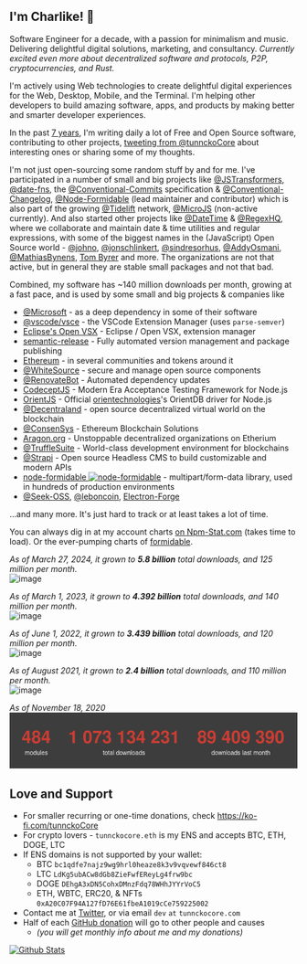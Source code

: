 ## I'm Charlike! 👋

Software Engineer for a decade, with a passion for minimalism and music. Delivering delightful digital solutions, marketing, and consultancy. _Currently excited even more about decentralized software and protocols, P2P, cryptocurrencies, and Rust._

I'm actively using Web technologies to create delightful digital experiences for the Web, Desktop, Mobile, and the Terminal. I'm helping other developers to build amazing software, apps, and products by making better and smarter developer experiences.

In the past [7 years](https://twitter.com/hashtag/6yearsOfOpenSource "#6yearsOfOpenSource"), I'm writing daily a lot of Free and Open Source software, contributing to other projects, [tweeting from @tunnckoCore](https://twitter.com/tunnckoCore) about interesting ones or sharing some of my thoughts.

I'm not just open-sourcing some random stuff by and for me. I've participated in a number of small and big projects like [@JSTransformers](https://github.com/jstransformers), [@date-fns](https://github.com/date-fns), the [@Conventional-Commits](https://github.com/conventional-commits) specification & [@Conventional-Changelog](https://github.com/conventional-changelog), [@Node-Formidable](https://github.com/node-formidable) (lead maintainer and contributor) which is also part of the growing [@Tidelift](https://github.com/tidelift) network, [@MicroJS](https://github.com/microjs) (non-active currently). And also started other projects like [@DateTime](https://github.com/datetime) & [@RegexHQ](https://github.com/regexhq), where we collaborate and maintain date & time utilities and regular expressions, with some of the biggest names in the (JavaScript) Open Source world - [@johno](https://github.com/johno), [@jonschlinkert](https://github.com/jonschlinkert), [@sindresorhus](https://github.com/sindresorhus), [@AddyOsmani](https://github.com/addyosmany), [@MathiasBynens](https://github.com/MathiasBynens), [Tom Byrer](https://github.com/tomByrer) and more. The organizations are not that active, but in general they are stable small packages and not that bad.

Combined, my software has ~140 million downloads per month, growing at a fast pace, and is used by some small and big projects & companies like

* [@Microsoft](https://github.com/microsoft) - as a deep dependency in some of their software
* [@vscode/vsce](https://github.com/Microsoft/vsce) - the VSCode Extension Manager (uses `parse-semver`)
* [Eclipse's Open VSX](https://github.com/eclipse/openvsx) - Eclipse / Open VSX, extension manager
* [semantic-release](https://github.com/semantic-release) - Fully automated version management and package publishing
* [Ethereum](https://github.com/ethereum) - in several communities and tokens around it
* [@WhiteSource](https://github.com/WhiteSource) - secure and manage open source components
* [@RenovateBot](https://github.com/RenovateBot) - Automated dependency updates
* [CodeceptJS](https://codecept.io) - Modern Era Acceptance Testing Framework for Node.js
* [OrientJS](https://github.com/orientechnologies/orientjs) - Official [orientechnologies](https://github.com/orientechnologies)'s OrientDB driver for Node.js
* [@Decentraland](https://github.com/Decentraland) - open source decentralized virtual world on the blockchain
* [@ConsenSys](https://github.com/ConsenSys) - Ethereum Blockchain Solutions
* [Aragon.org](https://aragon.org) - Unstoppable decentralized organizations on Etherium
* [@TruffleSuite](https://github.com/TruffleSuite) - World-class development environment for blockchains
* [@Strapi](https://github.com/Strapi) - Open source Headless CMS to build customizable and modern APIs
* [node-formidable ![node-formidable](https://badgen.net/npm/dw/formidable?label=formidable)](https://github.com/node-formidable/formidable) - multipart/form-data library, used in hundreds of production environments
* [@Seek-OSS](https://github.com/Seek-OSS), [@leboncoin](https://github.com/leboncoin), [Electron-Forge](https://www.electronforge.io/)

...and many more. It's just hard to track or at least takes a lot of time.

You can always dig in at my account charts [on Npm-Stat.com](https://npm-stat.com/charts.html?author=tunnckocore&from=2015-08-01) (takes time to load).
Or the ever-pumping charts of [formidable](https://npm-stat.com/charts.html?package=formidable&from=2015-08-01&to=2023-02-27).

_As of March 27, 2024, it grown to **5.8 billion** total downloads, and 125 million per month._  
![image](https://github.com/tunnckoCore/tunnckocore/assets/5038030/7c547dc5-11f3-4c48-85a0-dfbb2ab95756)


_As of March 1, 2023, it grown to **4.392 billion** total downloads, and 140 million per month._  
![image](https://user-images.githubusercontent.com/5038030/221848329-9af98b75-4ddb-4ab7-9911-7aaa1557324f.png)

_As of June 1, 2022, it grown to **3.439 billion** total downloads, and 120 million per month._  
![image](https://user-images.githubusercontent.com/5038030/171464890-7e6561e9-4919-4e1c-8670-4d2b17f87ab0.png)

_As of August 2021, it grown to **2.4 billion** total downloads, and 110 million per month._  
![image](https://user-images.githubusercontent.com/5038030/128602254-0cf4525d-3596-4462-96b1-bf3f65138606.png)

_As of November 18, 2020_  
[![](./tunnckocore-2020-11-18.png)](https://github.com/tunnckoCore "as of November 2020")



## Love and Support

- For smaller recurring or one-time donations, check https://ko-fi.com/tunnckoCore
- For crypto lovers - `tunnckocore.eth` is my ENS and accepts BTC, ETH, DOGE, LTC
- If ENS domains is not supported by your wallet:
  + BTC `bc1qdfe7najz9wg9hrl0heaze8k3v9vqvewf846ct8`
  + LTC `LdKg5ubACw8dGb8ZieFwfEReyLg4frw9bc`
  + DOGE `DEhgA3xDN5CohxDMnzFdq78WHhJYYrVoC5`
  + ETH, WBTC, ERC20, & NFTs  `0xA20C07F94A127fD76E61fbeA1019cCe759225002`
- Contact me at [Twitter](https://twitter.com/tunnckoCore), or via email `dev` `at` `tunnckocore.com`
- Half of each [GitHub donation](https://github.com/sponsors/tunnckoCore) will go to other people and causes
  + _(you will get monthly info about me and my donations)_


[![Github Stats](https://github-readme-stats.vercel.app/api?username=tunnckoCore&count_private=true&show_icons=true&include_all_commits=true)](https://github-readme-stats.vercel.app)
